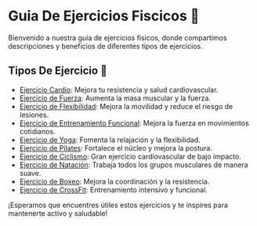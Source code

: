 # Guia De Ejercicios Fiscicos 🚀

Bienvenido a nuestra guía de ejercicios físicos, donde compartimos descripciones y beneficios de diferentes tipos de ejercicios.

## Tipos De Ejercicio 📌

- [Ejercicio Cardio](Ejercicios/cardio.md): Mejora tu resistencia y salud cardiovascular.
- [Ejercicio de Fuerza](Ejercicios/fuerza.md): Aumenta la masa muscular y la fuerza.
- [Ejercicio de Flexibilidad](Ejercicios/flexibilidad.md): Mejora la movilidad y reduce el riesgo de lesiones.
- [Ejercicio de Entrenamiento Funcional](Ejercicios/entrenamiento_funcional.md): Mejora la fuerza en movimientos cotidianos.
- [Ejercicio de Yoga](Ejercicios/yoga.md): Fomenta la relajación y la flexibilidad.
- [Ejercicio de Pilates](Ejercicios/pilates.md): Fortalece el núcleo y mejora la postura.
- [Ejercicio de Ciclismo](Ejercicios/ciclismo.md): Gran ejercicio cardiovascular de bajo impacto.
- [Ejercicio de Natación](Ejercicios/natacion.md): Trabaja todos los grupos musculares de manera suave.
- [Ejercicio de Boxeo](Ejercicios/boxeo.md): Mejora la coordinación y la resistencia.
- [Ejercicio de CrossFit](Ejercicios/crossfit.md): Entrenamiento intensivo y funcional.

¡Esperamos que encuentres útiles estos ejercicios y te inspires para mantenerte activo y saludable!
